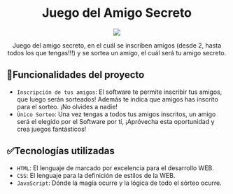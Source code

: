 <h1 align="center">Juego del Amigo Secreto</h1>
<p align="center"><img src="https://github.com/user-attachments/assets/7e46e567-7034-4ed2-a068-79952e32f0ce"></p>
<p align="center">Juego del amigo secreto, en el cuál se inscriben amigos (desde 2, hasta todos los que tengas!!!) y se sortea un amigo, el cuál será tu amigo secreto.</p>

## :hammer:Funcionalidades del proyecto

- `Inscripción de tus amigos`: El software te permite inscribir tus amigos, que luego serán sorteados! Además te indica que amigos has inscrito para el sorteo. ¡No olvides a nadie!
- `Único Sorteo`: Una vez tengas a todos tus amigos inscritos, un amigo será el elegido por el Software por tí, ¡Apróvecha esta oportunidad y crea juegos fantásticos!


## :white_check_mark:Tecnologías utilizadas
- `HTML`: El lenguaje de marcado por excelencia para el desarrollo WEB.
- `CSS`: El lenguaje para la definición de estilos de la WEB.
- `JavaScript`: Dónde la magía ocurre y la lógica de todo el sórteo ocurre.
